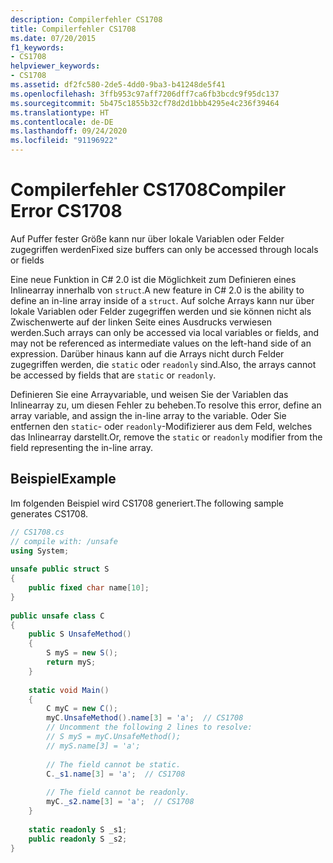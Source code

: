```yaml
---
description: Compilerfehler CS1708
title: Compilerfehler CS1708
ms.date: 07/20/2015
f1_keywords:
- CS1708
helpviewer_keywords:
- CS1708
ms.assetid: df2fc580-2de5-4dd0-9ba3-b41248de5f41
ms.openlocfilehash: 3ffb953c97aff7206dff7ca6fb3bcdc9f95dc137
ms.sourcegitcommit: 5b475c1855b32cf78d2d1bbb4295e4c236f39464
ms.translationtype: HT
ms.contentlocale: de-DE
ms.lasthandoff: 09/24/2020
ms.locfileid: "91196922"
---
```

# <a name="compiler-error-cs1708"></a><span data-ttu-id="507fd-103">Compilerfehler CS1708</span><span class="sxs-lookup"><span data-stu-id="507fd-103">Compiler Error CS1708</span></span>

<span data-ttu-id="507fd-104">Auf Puffer fester Größe kann nur über lokale Variablen oder Felder zugegriffen werden</span><span class="sxs-lookup"><span data-stu-id="507fd-104">Fixed size buffers can only be accessed through locals or fields</span></span>  
  
 <span data-ttu-id="507fd-105">Eine neue Funktion in C# 2.0 ist die Möglichkeit zum Definieren eines Inlinearray innerhalb von `struct`.</span><span class="sxs-lookup"><span data-stu-id="507fd-105">A new feature in C# 2.0 is the ability to define an in-line array inside of a `struct`.</span></span> <span data-ttu-id="507fd-106">Auf solche Arrays kann nur über lokale Variablen oder Felder zugegriffen werden und sie können nicht als Zwischenwerte auf der linken Seite eines Ausdrucks verwiesen werden.</span><span class="sxs-lookup"><span data-stu-id="507fd-106">Such arrays can only be accessed via local variables or fields, and may not be referenced as intermediate values on the left-hand side of an expression.</span></span> <span data-ttu-id="507fd-107">Darüber hinaus kann auf die Arrays nicht durch Felder zugegriffen werden, die `static` oder `readonly` sind.</span><span class="sxs-lookup"><span data-stu-id="507fd-107">Also, the arrays cannot be accessed by fields that are `static` or `readonly`.</span></span>  
  
 <span data-ttu-id="507fd-108">Definieren Sie eine Arrayvariable, und weisen Sie der Variablen das Inlinearray zu, um diesen Fehler zu beheben.</span><span class="sxs-lookup"><span data-stu-id="507fd-108">To resolve this error, define an array variable, and assign the in-line array to the variable.</span></span> <span data-ttu-id="507fd-109">Oder Sie entfernen den `static`- oder `readonly`-Modifizierer aus dem Feld, welches das Inlinearray darstellt.</span><span class="sxs-lookup"><span data-stu-id="507fd-109">Or, remove the `static` or `readonly` modifier from the field representing the in-line array.</span></span>  
  
## <a name="example"></a><span data-ttu-id="507fd-110">Beispiel</span><span class="sxs-lookup"><span data-stu-id="507fd-110">Example</span></span>  

 <span data-ttu-id="507fd-111">Im folgenden Beispiel wird CS1708 generiert.</span><span class="sxs-lookup"><span data-stu-id="507fd-111">The following sample generates CS1708.</span></span>  
  
```csharp  
// CS1708.cs  
// compile with: /unsafe  
using System;  
  
unsafe public struct S  
{  
    public fixed char name[10];  
}  
  
public unsafe class C  
{  
    public S UnsafeMethod()  
    {  
        S myS = new S();  
        return myS;  
    }  
  
    static void Main()  
    {  
        C myC = new C();  
        myC.UnsafeMethod().name[3] = 'a';  // CS1708  
        // Uncomment the following 2 lines to resolve:  
        // S myS = myC.UnsafeMethod();  
        // myS.name[3] = 'a';  
  
        // The field cannot be static.  
        C._s1.name[3] = 'a';  // CS1708  
  
        // The field cannot be readonly.  
        myC._s2.name[3] = 'a';  // CS1708  
    }  
  
    static readonly S _s1;  
    public readonly S _s2;  
}  
```
